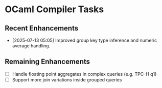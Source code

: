 # OCaml Compiler Tasks

## Recent Enhancements
- [2025-07-13 05:05] Improved group key type inference and numeric average handling.

## Remaining Enhancements
- [ ] Handle floating point aggregates in complex queries (e.g. TPC-H q1)
- [ ] Support more join variations inside grouped queries
